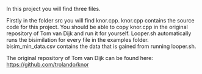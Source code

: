 In this project you will find three files. 

Firstly in the folder src you will find knor.cpp. knor.cpp contains the source code for this project. You should be able to copy knor.cpp in the original repository of Tom van Dijk and run it for yourself.
Looper.sh automatically runs the bisimilation for every file in the examples folder.
bisim_min_data.csv contains the data that is gained from running looper.sh.

The original repository of Tom van Dijk can be found here: https://github.com/trolando/knor